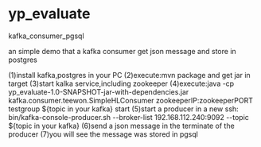 # yp_evaluate
kafka_consumer_pgsql

an simple demo that a kafka consumer get json message and store in postgres

(1)install kafka,postgres in your PC
(2)execute:mvn package and get jar in target
(3)start kalka service,including zookeeper
(4)execute:java -cp yp_evaluate-1.0-SNAPSHOT-jar-with-dependencies.jar  kafka.consumer.teewon.SimpleHLConsumer zookeeperIP:zookeeperPORT  testgroup ${topic in your kafka} start
(5)start a producer in a new ssh: bin/kafka-console-producer.sh --broker-list 192.168.112.240:9092 --topic ${topic in your kafka}
(6)send a json message in the terminate of the producer
(7)you will see the message was stored in pgsql